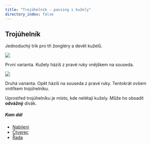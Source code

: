 ```yaml
---
title: "Trojúhelník - passing s kužely"
directory_index: false
---
```


## Trojúhelník


Jednoduchý trik pro tři žongléry a devět kuželů.

![](img/k/kuzely-passing-trojuhelnika.png)

První varianta. Kužely házíš z pravé ruky vnějškem na souseda.

![](img/k/kuzely-passing-trojuhelnikb.png)

Druhá varianta. Opět házíš na souseda z pravé ruky. Tentokrát ovšem vnitřkem trojúhelníku.


Uprostřed trojúhelníku je místo, kde nelétají kužely. Může ho obsadit <strong>odvážný</strong> divák.


##### Kam dál

- [Nabíjení](/kuzely/passing/feeds.html "Základní trik pro tři žongléry a devět kuželů")
- [Čtverec](/kuzely/passing/box.html "Jednoduchý trik pro čtyři žongléry")
- [Řada](/kuzely/passing/line.html "Trik pro tři žongléry a devět kuželů")

